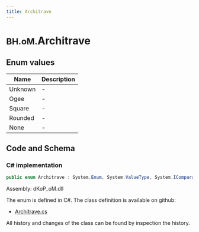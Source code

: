 ```yaml
---
title: Architrave
---
```


# <small>BH.oM.</small>**Architrave**



## Enum values

| Name            | Description                                                    |
|-----------------|----------------------------------------------------------------|
| Unknown |  -  |
| Ogee |  -  |
| Square |  -  |
| Rounded |  -  |
| None |  -  |


## Code and Schema

### C# implementation

``` C# title="C#"
public enum Architrave : System.Enum, System.ValueType, System.IComparable, System.ISpanFormattable, System.IFormattable, System.IConvertible
```

Assembly: dKoP_oM.dll

The enum is defined in C#. The class definition is available on github:

- [Architrave.cs](https://github.com/BHoM/dKoP_Toolkit/blob/develop/dKoP_oM/Geometry\Enums\Architrave.cs)

All history and changes of the class can be found by inspection the history.
